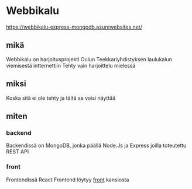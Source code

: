 # Webbikalu

https://webbikalu-express-mongodb.azurewebsites.net/

## mikä
Webbikalu on harjoitusprojekti Oulun Teekkariyhdistyksen laulukalun viemisestä intternettiin
Tehty vain harjoittelu mielessä

## miksi
Koska sitä ei ole tehty ja tältä se voisi näyttää

## miten
### backend
Backendissä on MongoDB, jonka päällä Node.Js ja Express joilla toteutettu REST API

### front
Frontendissä React
Frontend löytyy [front](/front/) kansiosta
